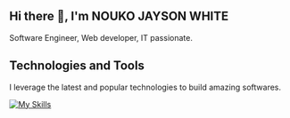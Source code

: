 ## Hi there 👋, I'm NOUKO JAYSON WHITE
Software Engineer, Web developer, IT passionate.

## Technologies and Tools
I leverage the latest and popular technologies to build amazing softwares.

[![My Skills](https://skillicons.dev/icons?i=js,html,css,notion,php,react,git,github,nodejs,bootstrap,wordpress,postman,vscode,py,npm,figma,mysql)](https://skillicons.dev)

